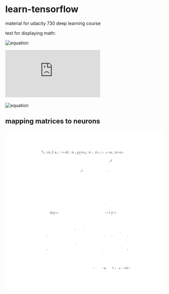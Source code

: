 # learn-tensorflow

material for udacity 730 deep learning course

test for displaying math:

![equation](http://latex.codecogs.com/gif.latex?D%28S,L%29%20=%20-\sum_i%20L_i%20log%28S_i%29)

![equation](http://latex.codecogs.com/gif.latex?D%28S%28Wx+b%29,L%29)

![equation](http://latex.codecogs.com/gif.latex?LOSS%20=%20\frac{1}{N}%20\sum_i%20D%28S%28Wx_i+b%29,L_i%29)

## mapping matrices to neurons

![mapping matrices to neurons](matrix_to_neuron.png)

